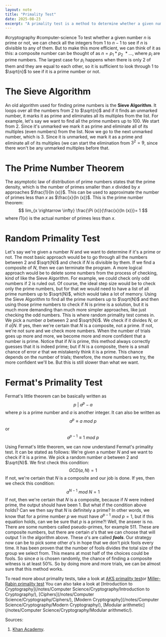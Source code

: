 ```yaml
---
layout: note
title: "Primality Test"
date: 2025-08-23
excerpt: "A primality test is a method to determine whether a given number is prime or composite."
---
```


#cryptography #computer-science 
To test whether a given number $n$ is prime or not, we can check all the integers from $1$ to $n - 1$ to see if $n$ is divisible to any of them. But to make this more efficient, we can think of it as this: a composite number can be thought of as $n = p_1 * p_2\ * ...$, where $p_i$ are prime numbers. The largest case for $p_i$ happens when there is only 2 of them and they are equal to each other, so it is sufficient to look through $1$ to  $\sqrt{n}$ to see if it is a prime number or not.

# The Sieve Algorithm
An old algorithm used for finding prime numbers is the __Sieve Algorithm__. It loops over all the numbers from $2$ to $\sqrt{n}$ and if it finds an unmarked number, it marks it as prime and eliminates all its multiples from the list. For example, let's say we want to find all the prime numbers up to $100$. We start from $2$. Since it's unmarked we mark it as prime and eliminate all of its multiples (even numbers) from the list. Now we go to the next unmarked number, which is $3$. Since it is unmarked, we mark it as a prime and eliminate all of its multiples (we can start the elimination from $3^2=9$, since there won't be any unmarked multiples before that. 

# The Prime Number Theorem
The asymptotic law of distribution of prime numbers states that the prime density, which is the number of primes smaller than $x$ divided by $x$ approaches $\frac{1}{ln (x)}$. This can be used to approximate the number of primes less than $x$ as $\frac{x}{ln (x)}$. This is the prime number theorem:
$$
lim_{x \rightarrow \infty} \frac{\Pi (x)}{\frac{x}{ln (x)}}= 1
$$
where $\Pi (x)$ is the actual number of primes less than $x$.

# Random Primality Test
Let's say we're given a number $N$ and we want to determine if it's a prime or not. The most basic approach would be to go through all the numbers between $2$ and $\sqrt{N}$ and check if $N$ is divisible by them. If we find a composite of $N$, then we can terminate the program.
A more logical approach would be to delete some numbers from the process of checking, kind of like the Sieve Algorithm. For example, we could check only odd numbers if $2$ is ruled out. Of course, the ideal step size would be to check only the prime numbers, but for that we would need to have a list of all prime numbers up to $\sqrt{N}$, which would take a lot of memory. Using the Sieve Algorithm to find all the prime numbers up to $\sqrt{N}$ and then using those prime numbers to check if $N$ is prime is a solution, but it is much more demanding than much more simpler approaches, like just checking the odd numbers.
This is where random primality test comes in. We pick a number $a$ between $2$ and $\sqrt{N}$. We check if it divides $N$, or if $a|N$. If yes, then we're certain that $N$ is a composite, not a prime. If not, we're not sure and we check more numbers. When the number of trials goes up more and more, we become more and more confident that a number is prime. Notice that if $N$ is prime, this method always correctly guesses that it is indeed prime; but if $N$ is a composite, there is a small chance of error $e$ that we mistakenly think it is a prime. This chance depends on the number of trials; therefore, the more numbers we try, the more confident we'll be. But this is still slower than what we want.

# Fermat's Primality Test
Fermat's little theorem can be basically written as
$$
p\ |\ a^p - a
$$
where $p$ is a prime number and $a$ is another integer. It can also be written as
$$
a^p \equiv a\ mod\ p
$$
or
$$
a^{p-1} \equiv 1\ mod\ p
$$

Using Fermat's little theorem, we can now understand Fermat's primality test. It can be stated as follows:
We're given a number $N$ and we want to check if it is a prime. We pick a random number $a$ between $2$ and $\sqrt{N}$. We first check this condition:
$$
GCD (a, N) = 1
$$
If not, we're certain that $N$ is a composite and our job is done. If yes, then we check this condition:
$$
a^{N-1}\ mod\ N = 1
$$
If not, then we're certain that $N$ is a composite, because if $N$ were indeed prime, the output should have been $1$. But what if the condition above holds? Can we then say that $N$ is definitely a prime? In other words, we know that for a prime number $p$ we must have $a^{p-1}\ mod\ p = 1$, but if this equation holds, can we be sure that $p$ is a prime?!
Well, the answer is no. There are some numbers called pseudo-primes, for example $511$. These are composite numbers, but there are certain $a$'s that we can choose that will output $1$ in the algorithm above. These $a$'s are called ___fools___.
Our strategy now can be to pick some other $a$'s in hope that we don't pick fools every time.
It has been proven that the number of fools divides the total size of the group we select from. This means at most half of the choices could be fools. So since $a$ is chosen randomly, the chance of finding a composite witness is at least $50 \%$. So by doing more and more trials, we can be almost sure that this method works.

To read more about primality tests, take a look at [AKS primality test](https://en.wikipedia.org/wiki/AKS_primality_test)or [Miller-Rabin primality test](https://en.wikipedia.org/wiki/Miller%E2%80%93Rabin_primality_test)
You can also take a look at [Introduction to Cryptography](/notes/Computer Science/Cryptography/Introduction to Cryptography/), [Ciphers](/notes/Computer Science/Cryptography/Ciphers/), [Modern Cryptography](/notes/Computer Science/Cryptography/Modern Cryptography/), [Modular arithmetic](/notes/Computer Science/Cryptography/Modular arithmetic/).

Sources:
1. [Khan Academy](https://www.khanacademy.org/computing/computer-science/cryptography).